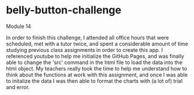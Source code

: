 # belly-button-challenge
Module 14

In order to finish this challenge, I attended all office hours that were scheduled, met with a tutor twice, and spent a considerable amount of time studying previous class assignments in order to create this app. I referenced youtube to help me initialize the GitHub Pages, and was finally able to change the 'src' command in the html file to load the data into the html object. My teachers really took the time to help me understand how to think about the functions at work with this assignment, and once I was able to initalize the data I was then able to format the charts with (a lot of) trial and error. 

